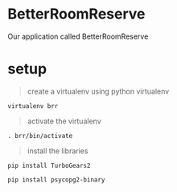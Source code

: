 # BetterRoomReserve
Our application called BetterRoomReserve


# setup

> create a virtualenv using python virtualenv

`virtualenv brr`

> activate the virtualenv

`. brr/bin/activate`

> install the libraries

`pip install TurboGears2`

`pip install psycopg2-binary`

